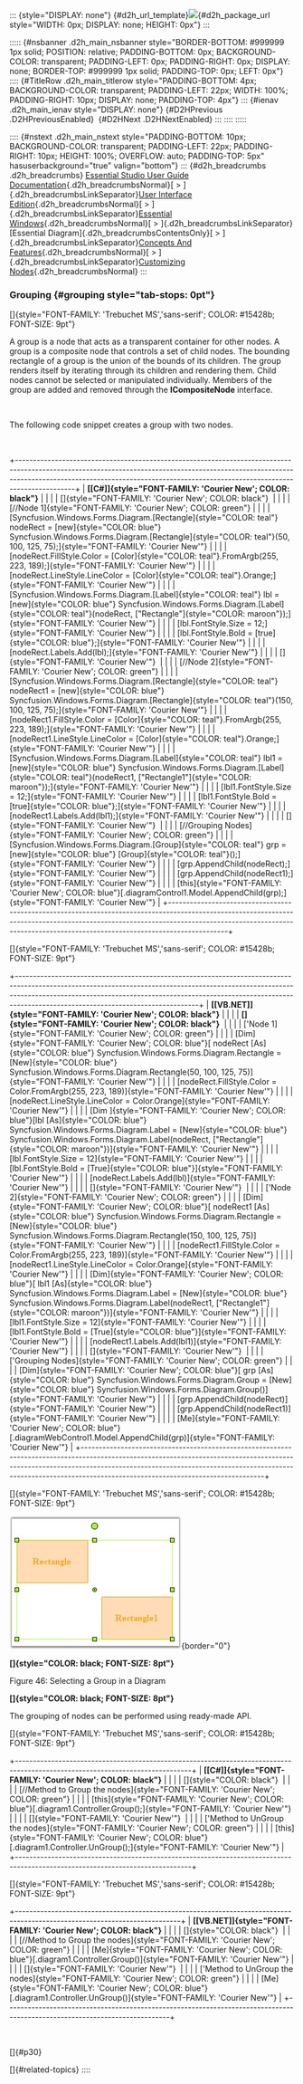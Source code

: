 ::: {style="DISPLAY: none"}
[](ms-xhelp:///?Id=d2h_url_template){#d2h_url_template}![](!package_url!){#d2h_package_url style="WIDTH: 0px; DISPLAY: none; HEIGHT: 0px"}
:::

::::: {#nsbanner .d2h_main_nsbanner style="BORDER-BOTTOM: #999999 1px solid; POSITION: relative; PADDING-BOTTOM: 0px; BACKGROUND-COLOR: transparent; PADDING-LEFT: 0px; PADDING-RIGHT: 0px; DISPLAY: none; BORDER-TOP: #999999 1px solid; PADDING-TOP: 0px; LEFT: 0px"}
:::: {#TitleRow .d2h_main_titlerow style="PADDING-BOTTOM: 4px; BACKGROUND-COLOR: transparent; PADDING-LEFT: 22px; WIDTH: 100%; PADDING-RIGHT: 10px; DISPLAY: none; PADDING-TOP: 4px"}
::: {#ienav .d2h_main_ienav style="DISPLAY: none"}
[](ms-xhelp:///?Id=5a38e1cb-4eee-4fa3-a401-8ced263ab398){#D2HPrevious .D2HPreviousEnabled}  [](ms-xhelp:///?Id=dad92fa9-73ae-48db-9694-d8a699b1be8b){#D2HNext .D2HNextEnabled}
:::
::::
:::::

:::: {#nstext .d2h_main_nstext style="PADDING-BOTTOM: 10px; BACKGROUND-COLOR: transparent; PADDING-LEFT: 22px; PADDING-RIGHT: 10px; HEIGHT: 100%; OVERFLOW: auto; PADDING-TOP: 5px" hasuserbackground="true" valign="bottom"}
::: {#d2h_breadcrumbs .d2h_breadcrumbs}
[Essential Studio User Guide Documentation](ms-xhelp:///?Id=12457748-09e3-4d74-a240-8e049cedf030){.d2h_breadcrumbsNormal}[ \> ]{.d2h_breadcrumbsLinkSeparator}[User Interface Edition](ms-xhelp:///?Id=c29296b7-531c-413b-a0ec-488ca1f7f669){.d2h_breadcrumbsNormal}[ \> ]{.d2h_breadcrumbsLinkSeparator}[Essential Windows](ms-xhelp:///?Id=e60759d8-47a4-4570-9d7a-16a68d63f2ea){.d2h_breadcrumbsNormal}[ \> ]{.d2h_breadcrumbsLinkSeparator}[Essential Diagram]{.d2h_breadcrumbsContentsOnly}[ \> ]{.d2h_breadcrumbsLinkSeparator}[Concepts And Features](ms-xhelp:///?Id=008cec4b-5177-4859-8616-c062751d8fb6){.d2h_breadcrumbsNormal}[ \> ]{.d2h_breadcrumbsLinkSeparator}[Customizing Nodes](ms-xhelp:///?Id=7372bf61-8d78-49c9-b18c-3645397e182b){.d2h_breadcrumbsNormal}
:::

### Grouping {#grouping style="tab-stops: 0pt"}

[]{style="FONT-FAMILY: 'Trebuchet MS','sans-serif'; COLOR: #15428b; FONT-SIZE: 9pt"} 

A group is a node that acts as a transparent container for other nodes. A group is a composite node that controls a set of child nodes. The bounding rectangle of a group is the union of the bounds of its children. The group renders itself by iterating through its children and rendering them. Child nodes cannot be selected or manipulated individually. Members of the group are added and removed through the **ICompositeNode** interface.

 

The following code snippet creates a group with two nodes.

 

+----------------------------------------------------------------------------------------------------------------------------------------------------------------------------------------------------------------------------------------------------------+
| **[\[C#\]]{style="FONT-FAMILY: 'Courier New'; COLOR: black"}**                                                                                                                                                                                           |
|                                                                                                                                                                                                                                                          |
| []{style="FONT-FAMILY: 'Courier New'; COLOR: black"}                                                                                                                                                                                                     |
|                                                                                                                                                                                                                                                          |
| [//Node 1]{style="FONT-FAMILY: 'Courier New'; COLOR: green"}                                                                                                                                                                                             |
|                                                                                                                                                                                                                                                          |
| [Syncfusion.Windows.Forms.Diagram.[Rectangle]{style="COLOR: teal"} nodeRect = [new]{style="COLOR: blue"} Syncfusion.Windows.Forms.Diagram.[Rectangle]{style="COLOR: teal"}(50, 100, 125, 75);]{style="FONT-FAMILY: 'Courier New'"}                       |
|                                                                                                                                                                                                                                                          |
| [nodeRect.FillStyle.Color = [Color]{style="COLOR: teal"}.FromArgb(255, 223, 189);]{style="FONT-FAMILY: 'Courier New'"}                                                                                                                                   |
|                                                                                                                                                                                                                                                          |
| [nodeRect.LineStyle.LineColor = [Color]{style="COLOR: teal"}.Orange;]{style="FONT-FAMILY: 'Courier New'"}                                                                                                                                                |
|                                                                                                                                                                                                                                                          |
| [Syncfusion.Windows.Forms.Diagram.[Label]{style="COLOR: teal"} lbl = [new]{style="COLOR: blue"} Syncfusion.Windows.Forms.Diagram.[Label]{style="COLOR: teal"}(nodeRect, [\"Rectangle\"]{style="COLOR: maroon"});]{style="FONT-FAMILY: 'Courier New'"}    |
|                                                                                                                                                                                                                                                          |
| [lbl.FontStyle.Size = 12;]{style="FONT-FAMILY: 'Courier New'"}                                                                                                                                                                                           |
|                                                                                                                                                                                                                                                          |
| [lbl.FontStyle.Bold = [true]{style="COLOR: blue"};]{style="FONT-FAMILY: 'Courier New'"}                                                                                                                                                                  |
|                                                                                                                                                                                                                                                          |
| [nodeRect.Labels.Add(lbl);]{style="FONT-FAMILY: 'Courier New'"}                                                                                                                                                                                          |
|                                                                                                                                                                                                                                                          |
| []{style="FONT-FAMILY: 'Courier New'"}                                                                                                                                                                                                                   |
|                                                                                                                                                                                                                                                          |
| [//Node 2]{style="FONT-FAMILY: 'Courier New'; COLOR: green"}                                                                                                                                                                                             |
|                                                                                                                                                                                                                                                          |
| [Syncfusion.Windows.Forms.Diagram.[Rectangle]{style="COLOR: teal"} nodeRect1 = [new]{style="COLOR: blue"} Syncfusion.Windows.Forms.Diagram.[Rectangle]{style="COLOR: teal"}(150, 100, 125, 75);]{style="FONT-FAMILY: 'Courier New'"}                     |
|                                                                                                                                                                                                                                                          |
| [nodeRect1.FillStyle.Color = [Color]{style="COLOR: teal"}.FromArgb(255, 223, 189);]{style="FONT-FAMILY: 'Courier New'"}                                                                                                                                  |
|                                                                                                                                                                                                                                                          |
| [nodeRect1.LineStyle.LineColor = [Color]{style="COLOR: teal"}.Orange;]{style="FONT-FAMILY: 'Courier New'"}                                                                                                                                               |
|                                                                                                                                                                                                                                                          |
| [Syncfusion.Windows.Forms.Diagram.[Label]{style="COLOR: teal"} lbl1 = [new]{style="COLOR: blue"} Syncfusion.Windows.Forms.Diagram.[Label]{style="COLOR: teal"}(nodeRect1, [\"Rectangle1\"]{style="COLOR: maroon"});]{style="FONT-FAMILY: 'Courier New'"} |
|                                                                                                                                                                                                                                                          |
| [lbl1.FontStyle.Size = 12;]{style="FONT-FAMILY: 'Courier New'"}                                                                                                                                                                                          |
|                                                                                                                                                                                                                                                          |
| [lbl1.FontStyle.Bold = [true]{style="COLOR: blue"};]{style="FONT-FAMILY: 'Courier New'"}                                                                                                                                                                 |
|                                                                                                                                                                                                                                                          |
| [nodeRect1.Labels.Add(lbl1);]{style="FONT-FAMILY: 'Courier New'"}                                                                                                                                                                                        |
|                                                                                                                                                                                                                                                          |
| []{style="FONT-FAMILY: 'Courier New'"}                                                                                                                                                                                                                   |
|                                                                                                                                                                                                                                                          |
| [//Grouping Nodes]{style="FONT-FAMILY: 'Courier New'; COLOR: green"}                                                                                                                                                                                     |
|                                                                                                                                                                                                                                                          |
| [Syncfusion.Windows.Forms.Diagram.[Group]{style="COLOR: teal"} grp = [new]{style="COLOR: blue"} [Group]{style="COLOR: teal"}();]{style="FONT-FAMILY: 'Courier New'"}                                                                                     |
|                                                                                                                                                                                                                                                          |
| [grp.AppendChild(nodeRect);]{style="FONT-FAMILY: 'Courier New'"}                                                                                                                                                                                         |
|                                                                                                                                                                                                                                                          |
| [grp.AppendChild(nodeRect1);]{style="FONT-FAMILY: 'Courier New'"}                                                                                                                                                                                        |
|                                                                                                                                                                                                                                                          |
| [this]{style="FONT-FAMILY: 'Courier New'; COLOR: blue"}[.diagramControl1.Model.AppendChild(grp);]{style="FONT-FAMILY: 'Courier New'"}                                                                                                                    |
+----------------------------------------------------------------------------------------------------------------------------------------------------------------------------------------------------------------------------------------------------------+

[]{style="FONT-FAMILY: 'Trebuchet MS','sans-serif'; COLOR: #15428b; FONT-SIZE: 9pt"} 

+--------------------------------------------------------------------------------------------------------------------------------------------------------------------------------------------------------------------------------------------------------------------------------------------+
| **[\[VB.NET\]]{style="FONT-FAMILY: 'Courier New'; COLOR: black"}**                                                                                                                                                                                                                         |
|                                                                                                                                                                                                                                                                                            |
| **[]{style="FONT-FAMILY: 'Courier New'; COLOR: black"}**                                                                                                                                                                                                                                   |
|                                                                                                                                                                                                                                                                                            |
| [\'Node 1]{style="FONT-FAMILY: 'Courier New'; COLOR: green"}                                                                                                                                                                                                                               |
|                                                                                                                                                                                                                                                                                            |
| [Dim]{style="FONT-FAMILY: 'Courier New'; COLOR: blue"}[ nodeRect [As]{style="COLOR: blue"} Syncfusion.Windows.Forms.Diagram.Rectangle = [New]{style="COLOR: blue"} Syncfusion.Windows.Forms.Diagram.Rectangle(50, 100, 125, 75)]{style="FONT-FAMILY: 'Courier New'"}                       |
|                                                                                                                                                                                                                                                                                            |
| [nodeRect.FillStyle.Color = Color.FromArgb(255, 223, 189)]{style="FONT-FAMILY: 'Courier New'"}                                                                                                                                                                                             |
|                                                                                                                                                                                                                                                                                            |
| [nodeRect.LineStyle.LineColor = Color.Orange]{style="FONT-FAMILY: 'Courier New'"}                                                                                                                                                                                                          |
|                                                                                                                                                                                                                                                                                            |
| [Dim ]{style="FONT-FAMILY: 'Courier New'; COLOR: blue"}[lbl [As]{style="COLOR: blue"} Syncfusion.Windows.Forms.Diagram.Label = [New]{style="COLOR: blue"} Syncfusion.Windows.Forms.Diagram.Label(nodeRect, [\"Rectangle\"]{style="COLOR: maroon"})]{style="FONT-FAMILY: 'Courier New'"}    |
|                                                                                                                                                                                                                                                                                            |
| [lbl.FontStyle.Size = 12]{style="FONT-FAMILY: 'Courier New'"}                                                                                                                                                                                                                              |
|                                                                                                                                                                                                                                                                                            |
| [lbl.FontStyle.Bold = [True]{style="COLOR: blue"}]{style="FONT-FAMILY: 'Courier New'"}                                                                                                                                                                                                     |
|                                                                                                                                                                                                                                                                                            |
| [nodeRect.Labels.Add(lbl)]{style="FONT-FAMILY: 'Courier New'"}                                                                                                                                                                                                                             |
|                                                                                                                                                                                                                                                                                            |
| []{style="FONT-FAMILY: 'Courier New'"}                                                                                                                                                                                                                                                     |
|                                                                                                                                                                                                                                                                                            |
| [\'Node 2]{style="FONT-FAMILY: 'Courier New'; COLOR: green"}                                                                                                                                                                                                                               |
|                                                                                                                                                                                                                                                                                            |
| [Dim]{style="FONT-FAMILY: 'Courier New'; COLOR: blue"}[ nodeRect1 [As]{style="COLOR: blue"} Syncfusion.Windows.Forms.Diagram.Rectangle = [New]{style="COLOR: blue"} Syncfusion.Windows.Forms.Diagram.Rectangle(150, 100, 125, 75)]{style="FONT-FAMILY: 'Courier New'"}                     |
|                                                                                                                                                                                                                                                                                            |
| [nodeRect1.FillStyle.Color = Color.FromArgb(255, 223, 189)]{style="FONT-FAMILY: 'Courier New'"}                                                                                                                                                                                            |
|                                                                                                                                                                                                                                                                                            |
| [nodeRect1.LineStyle.LineColor = Color.Orange]{style="FONT-FAMILY: 'Courier New'"}                                                                                                                                                                                                         |
|                                                                                                                                                                                                                                                                                            |
| [Dim]{style="FONT-FAMILY: 'Courier New'; COLOR: blue"}[ lbl1 [As]{style="COLOR: blue"} Syncfusion.Windows.Forms.Diagram.Label = [New]{style="COLOR: blue"} Syncfusion.Windows.Forms.Diagram.Label(nodeRect1, [\"Rectangle1\"]{style="COLOR: maroon"})]{style="FONT-FAMILY: 'Courier New'"} |
|                                                                                                                                                                                                                                                                                            |
| [lbl1.FontStyle.Size = 12]{style="FONT-FAMILY: 'Courier New'"}                                                                                                                                                                                                                             |
|                                                                                                                                                                                                                                                                                            |
| [lbl1.FontStyle.Bold = [True]{style="COLOR: blue"}]{style="FONT-FAMILY: 'Courier New'"}                                                                                                                                                                                                    |
|                                                                                                                                                                                                                                                                                            |
| [nodeRect1.Labels.Add(lbl1)]{style="FONT-FAMILY: 'Courier New'"}                                                                                                                                                                                                                           |
|                                                                                                                                                                                                                                                                                            |
| []{style="FONT-FAMILY: 'Courier New'"}                                                                                                                                                                                                                                                     |
|                                                                                                                                                                                                                                                                                            |
| [\'Grouping Nodes]{style="FONT-FAMILY: 'Courier New'; COLOR: green"}                                                                                                                                                                                                                       |
|                                                                                                                                                                                                                                                                                            |
| [Dim]{style="FONT-FAMILY: 'Courier New'; COLOR: blue"}[ grp [As]{style="COLOR: blue"} Syncfusion.Windows.Forms.Diagram.Group = [New]{style="COLOR: blue"} Syncfusion.Windows.Forms.Diagram.Group()]{style="FONT-FAMILY: 'Courier New'"}                                                    |
|                                                                                                                                                                                                                                                                                            |
| [grp.AppendChild(nodeRect)]{style="FONT-FAMILY: 'Courier New'"}                                                                                                                                                                                                                            |
|                                                                                                                                                                                                                                                                                            |
| [grp.AppendChild(nodeRect1)]{style="FONT-FAMILY: 'Courier New'"}                                                                                                                                                                                                                           |
|                                                                                                                                                                                                                                                                                            |
| [Me]{style="FONT-FAMILY: 'Courier New'; COLOR: blue"}[.diagramWebControl1.Model.AppendChild(grp)]{style="FONT-FAMILY: 'Courier New'"}                                                                                                                                                      |
+--------------------------------------------------------------------------------------------------------------------------------------------------------------------------------------------------------------------------------------------------------------------------------------------+

[]{style="FONT-FAMILY: 'Trebuchet MS','sans-serif'; COLOR: #15428b; FONT-SIZE: 9pt"} 

![](ImagesExt/image87_48.jpg){border="0"}

**[]{style="COLOR: black; FONT-SIZE: 8pt"}** 

Figure 46: Selecting a Group in a Diagram

**[]{style="COLOR: black; FONT-SIZE: 8pt"}** 

The grouping of nodes can be performed using ready-made API.

[]{style="FONT-FAMILY: 'Trebuchet MS','sans-serif'; COLOR: #15428b; FONT-SIZE: 9pt"} 

+------------------------------------------------------------------------------------------------------------------------------+
| **[\[C#\]]{style="FONT-FAMILY: 'Courier New'; COLOR: black"}**                                                               |
|                                                                                                                              |
| []{style="COLOR: black"}                                                                                                     |
|                                                                                                                              |
| [//Method to Group the nodes]{style="FONT-FAMILY: 'Courier New'; COLOR: green"}                                              |
|                                                                                                                              |
| [this]{style="FONT-FAMILY: 'Courier New'; COLOR: blue"}[.diagram1.Controller.Group();]{style="FONT-FAMILY: 'Courier New'"}   |
|                                                                                                                              |
| []{style="FONT-FAMILY: 'Courier New'"}                                                                                       |
|                                                                                                                              |
| [\'Method to UnGroup the nodes]{style="FONT-FAMILY: 'Courier New'; COLOR: green"}                                            |
|                                                                                                                              |
| [this]{style="FONT-FAMILY: 'Courier New'; COLOR: blue"}[.diagram1.Controller.UnGroup();]{style="FONT-FAMILY: 'Courier New'"} |
+------------------------------------------------------------------------------------------------------------------------------+

[]{style="FONT-FAMILY: 'Trebuchet MS','sans-serif'; COLOR: #15428b; FONT-SIZE: 9pt"} 

+---------------------------------------------------------------------------------------------------------------------------+
| **[\[VB.NET\]]{style="FONT-FAMILY: 'Courier New'; COLOR: black"}**                                                        |
|                                                                                                                           |
| []{style="COLOR: black"}                                                                                                  |
|                                                                                                                           |
| [//Method to Group the nodes]{style="FONT-FAMILY: 'Courier New'; COLOR: green"}                                           |
|                                                                                                                           |
| [Me]{style="FONT-FAMILY: 'Courier New'; COLOR: blue"}[.diagram1.Controller.Group()]{style="FONT-FAMILY: 'Courier New'"}   |
|                                                                                                                           |
| []{style="FONT-FAMILY: 'Courier New'"}                                                                                    |
|                                                                                                                           |
| [\'Method to UnGroup the nodes]{style="FONT-FAMILY: 'Courier New'; COLOR: green"}                                         |
|                                                                                                                           |
| [Me]{style="FONT-FAMILY: 'Courier New'; COLOR: blue"}[.diagram1.Controller.UnGroup()]{style="FONT-FAMILY: 'Courier New'"} |
+---------------------------------------------------------------------------------------------------------------------------+

 

[]{#p30} 

[]{#related-topics}
::::
